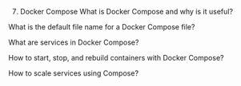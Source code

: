 7. Docker Compose
What is Docker Compose and why is it useful?

What is the default file name for a Docker Compose file?

What are services in Docker Compose?

How to start, stop, and rebuild containers with Docker Compose?

How to scale services using Compose?
